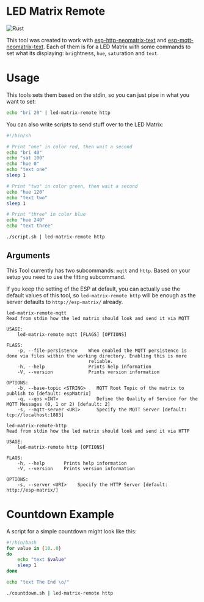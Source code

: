 # LED Matrix Remote
![Rust](https://github.com/EdJoPaTo/led-matrix-remote/workflows/Rust/badge.svg)

This tool was created to work with [esp-http-neomatrix-text](https://github.com/EdJoPaTo/esp-http-neomatrix-text) and [esp-mqtt-neomatrix-text](https://github.com/EdJoPaTo/esp-mqtt-neomatrix-text).
Each of them is for a LED Matrix with some commands to set what its displaying: `bri`ghtness, `hue`, `sat`uration and `text`.

# Usage

This tools sets them based on the stdin, so you can just pipe in what you want to set:

```sh
echo "bri 20" | led-matrix-remote http
```

You can also write scripts to send stuff over to the LED Matrix:

```sh
#!/bin/sh

# Print "one" in color red, then wait a second
echo "bri 40"
echo "sat 100"
echo "hue 0"
echo "text one"
sleep 1

# Print "two" in color green, then wait a second
echo "hue 120"
echo "text two"
sleep 1

# Print "three" in color blue
echo "hue 240"
echo "text three"
```

```
./script.sh | led-matrix-remote http
```

## Arguments

This Tool currently has two subcommands: `mqtt` and `http`.
Based on your setup you need to use the fitting subcommand.

If you keep the setting of the ESP at default, you can actually use the default values of this tool, so `led-matrix-remote http` will be enough as the server defaults to `http://esp-matrix/` already.

```plaintext
led-matrix-remote-mqtt
Read from stdin how the led matrix should look and send it via MQTT

USAGE:
    led-matrix-remote mqtt [FLAGS] [OPTIONS]

FLAGS:
    -p, --file-persistence    When enabled the MQTT persistence is done via files within the working directory. Enabling this is more
                              reliable.
    -h, --help                Prints help information
    -V, --version             Prints version information

OPTIONS:
    -b, --base-topic <STRING>    MQTT Root Topic of the matrix to publish to [default: espMatrix]
    -q, --qos <INT>              Define the Quality of Service for the MQTT Messages (0, 1 or 2) [default: 2]
    -s, --mqtt-server <URI>      Specify the MQTT Server [default: tcp://localhost:1883]
```

```plaintext
led-matrix-remote-http
Read from stdin how the led matrix should look and send it via HTTP

USAGE:
    led-matrix-remote http [OPTIONS]

FLAGS:
    -h, --help       Prints help information
    -V, --version    Prints version information

OPTIONS:
    -s, --server <URI>    Specify the HTTP Server [default: http://esp-matrix/]
```

# Countdown Example

A script for a simple countdown might look like this:

```bash
#!/bin/bash
for value in {10..0}
do
    echo "text $value"
    sleep 1
done

echo "text The End \o/"
```

```sh
./countdown.sh | led-matrix-remote http
```
